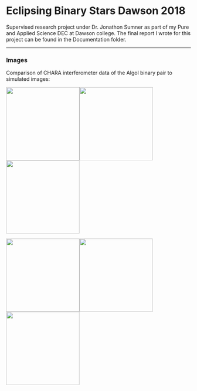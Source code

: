 # Eclipsing Binary Stars Dawson 2018

Supervised research project under Dr. Jonathon Sumner as part of my Pure and Applied Science DEC at Dawson college. The final report I wrote for this project can be found in the Documentation folder.

---

### Images
Comparison of CHARA interferometer data of the Algol binary pair to simulated images:

<img src="../master/Documentation/img/img1b.png" width="200" height="200"><img src="../master/Documentation/img/img2b.png" width="200" height="200"><img src="../master/Documentation/img/img3b.png" width="200" height="200">

<img src="../master/Documentation/img/img1.png" width="200" height="200"><img src="../master/Documentation/img/img2.png" width="200" height="200"><img src="../master/Documentation/img/img3.png" width="200" height="200">
